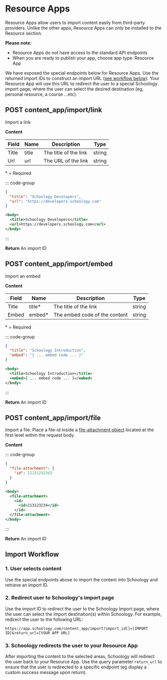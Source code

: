 # Resource Apps

Resource Apps allow users to import content easily from third-party providers. Unlike the other apps, Resource Apps can only be installed to the Resource section.

**Please note:**

- Resource Apps do not have access to the standard API endpoints
- When you are ready to publish your app, choose app type: Resource App

We have exposed the special endpoints below for Resource Apps. Use the returned import IDs to construct an import URL ([see workflow below](#import-workflow)). Your Resource App will use this URL to redirect the user to a special Schoology import page, where the user can select the desired destination (eg, personal resource, a course …etc).

## POST content_app/import/link

Import a link

**Content**

| Field | Name  | Description           | Type   |
| ----- | ----- | --------------------- | ------ |
| Title | title | The title of the link | string |
| Url   | url   | The URL of the link   | string |

\* = Required

::: code-group

```json [JSON]
{
  "title": "Schoology Developers",
  "url": "https://developers.schoology.com"
}
```

```xml [XML]
<body>
  <title>Schoology Developers</title>
  <url>https://developers.schoology.com</url>
</body>
```

:::

**Return** An import ID

## POST content_app/import/embed

Import an embed

**Content**

| Field | Name    | Description                   | Type   |
| ----- | ------- | ----------------------------- | ------ |
| Title | title\* | The title of the link         | string |
| Embed | embed\* | The embed code of the content | string |

\* = Required

::: code-group

```json [JSON]
{
  "title": "Schoology Introduction",
  "embed": "{ ... embed code ... }"
}
```

```xml [XML]
<body>
  <title>Schoology Introduction</title>
  <embed>{ ... embed code ... }</embed>
</body>
```

:::

**Return** An import ID

## POST content_app/import/file

Import a file. Place a file-id inside a [file-attachment object](./4-Files) located at the first level within the request body.

**Content**

::: code-group

```json [JSON]
{
  "file-attachment": {
    "id": [213123234]
  }
}
```

```xml [XML]
<body>
  <file-attachment>
    <id>
      <id>213123234</id>
    </id>
  </file-attachment>
</body>
```

:::

**Return** An import ID

## Import Workflow

### 1. User selects content

Use the special endpoints above to import the content into Schoology and retrieve an import ID.

### 2. Redirect user to Schoology's import page

Use the import ID to redirect the user to the Schoology Import page, where the user can select the import destination(s) within Schoology. For example, redirect the user to the following URL:

```
https://app.schoology.com/content_app/import?import_id[]=[IMPORT ID]&return_url=[YOUR APP URL]
```

### 3. Schoology redirects the user to your Resource App

After importing the content to the selected areas, Schoology will redirect the user back to your Resource App. Use the query parameter `return_url` to ensure that the user is redirected to a specific endpoint (eg display a custom success message upon return).
